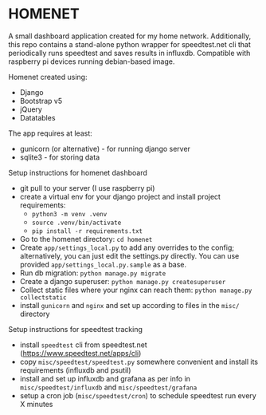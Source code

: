 # HOMENET

A small dashboard application created for my home network. Additionally, this repo contains a stand-alone python wrapper for speedtest.net cli that periodically runs speedtest and saves results in influxdb. Compatible with raspberry pi devices running debian-based image.

Homenet created using:
* Django
* Bootstrap v5
* jQuery
* Datatables

The app requires at least:
* gunicorn (or alternative) - for running django server 
* sqlite3 - for storing data

Setup instructions for homenet dashboard
* git pull to your server (I use raspberry pi)
* create a virtual env for your django project and install project requirements:
  * ```python3 -m venv .venv```
  * ```source .venv/bin/activate```
  * ```pip install -r requirements.txt```
* Go to the homenet directory: ```cd homenet```
* Create ```app/settings_local.py``` to add any overrides to the config; alternatively, you can just edit the settings.py directly. You can use provided ```app/settings_local.py.sample``` as a base.
* Run db migration: ```python manage.py migrate```
* Create a django superuser: ```python manage.py createsuperuser```
* Collect static files where your nginx can reach them: ```python manage.py collectstatic```
* install ```gunicorn``` and ```nginx``` and set up according to files in the ```misc/``` directory

Setup instructions for speedtest tracking
* install ```speedtest``` cli from speedtest.net (https://www.speedtest.net/apps/cli)
* copy ```misc/speedtest/speedtest.py``` somewhere convenient and install its requirements (influxdb and psutil)
* install and set up influxdb and grafana as per info in ```misc/speedtest/influxdb``` and ```misc/speedtest/grafana```
* setup a cron job (```misc/speedtest/cron```) to schedule speedtest run every X minutes

